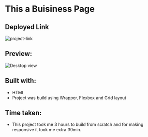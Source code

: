 
# This a Buisiness Page

## Deployed Link

![project-link](https://phani-sai-project-12.netlify.app/)

## Preview:

![Desktop view](./Desktop.png)

## Built with:

- HTML
- Project was build using Wrapper, Flexbox and Grid layout


## Time taken:

- This project took me 3 hours to build from scratch and for making responsive it took me extra 30min.

